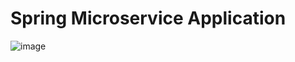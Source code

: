 ﻿# Spring Microservice Application
 ![image](https://github.com/Ghergutftw/Products-Microservice-app/assets/89106572/358c9a37-f90f-420f-a260-d4d42231ade4)
